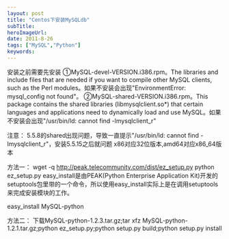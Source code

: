 ```yaml
---
layout: post 
title: "Centos下安装MySQLdb"
subTitle: 
heroImageUrl: 
date: 2011-8-26
tags: ["MySQL","Python"]
keywords: 
---
```


安装之前需要先安装
①MySQL-devel-VERSION.i386.rpm。The libraries and include files that are needed if you want to compile other MySQL clients, such as the Perl modules。如果不安装会出现"EnvironmentError: mysql_config not found"。
②MySQL-shared-VERSION.i386.rpm。This package contains the shared libraries (libmysqlclient.so*) that certain languages and applications need to dynamically load and use MySQL。如果不安装会出现"/usr/bin/ld: cannot find -lmysqlclient_r"

注意：
5.5.8的shared出现问题，导致一直提示"/usr/bin/ld: cannot find -lmysqlclient_r"，安装5.5.15之后就问题
x86对应32位版本,amd64对应x86_64版本

方法一：
wget -q http://peak.telecommunity.com/dist/ez_setup.py
python ez_setup.py
easy_install是由PEAK(Python Enterprise Application Kit)开发的setuptools包里带的一个命令，所以使用easy_install实际上是在调用setuptools来完成安装模块的工作。

easy_install MySQL-python

方法二：
下载MySQL-python-1.2.3.tar.gz;tar xfz MySQL-python-1.2.1.tar.gz;python ez_setup.py;python setup.py build;python setup.py install